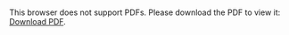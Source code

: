 <object data="christ-in-song/CIS1908pdfs/889.pdf" type="application/pdf" width="100%" height="1024px">
    <embed src="christ-in-song/CIS1908pdfs/889.pdf">
        <p>This browser does not support PDFs. Please download the PDF to view it: <a href="christ-in-song/CIS1908pdfs/889.pdf">Download PDF</a>.</p>
    </embed>
</object>
